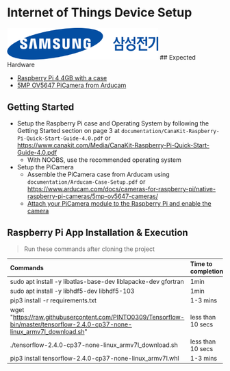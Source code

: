 # Internet of Things Device Setup

<img src="./pictures/test.png" width="70%"/>
## Expected Hardware

- [Raspberry Pi 4 4GB with a case](https://www.canakit.com/raspberry-pi-4-4gb.html)
- [5MP OV5647 PiCamera from Arducam](https://docs.arducam.com/Raspberry-Pi-Camera/Native-camera/5MP-OV5647/)

## Getting Started
- Setup the Raspberry Pi case and Operating System by following the Getting Started 
section on page 3 at `documentation/CanaKit-Raspberry-Pi-Quick-Start-Guide-4.0.pdf`
or https://www.canakit.com/Media/CanaKit-Raspberry-Pi-Quick-Start-Guide-4.0.pdf
    - With NOOBS, use the recommended operating system
- Setup the PiCamera
  - Assemble the PiCamera case from Arducam using `documentation/Arducam-Case-Setup.pdf` or https://www.arducam.com/docs/cameras-for-raspberry-pi/native-raspberry-pi-cameras/5mp-ov5647-cameras/
  - [Attach your PiCamera module to the Raspberry Pi and enable the camera](https://projects.raspberrypi.org/en/projects/getting-started-with-picamera/2)

## Raspberry Pi App Installation & Execution
>Run these commands after cloning the project

Commands | Time to completion
:--------------------------------|:---
sudo apt install -y libatlas-base-dev liblapacke-dev gfortran | 1min
sudo apt install -y libhdf5-dev libhdf5-103	| 1min
pip3 install -r requirements.txt | 1-3 mins
wget "https://raw.githubusercontent.com/PINTO0309/Tensorflow-bin/master/tensorflow-2.4.0-cp37-none-linux_armv7l_download.sh" | less than 10 secs
./tensorflow-2.4.0-cp37-none-linux_armv7l_download.sh | less than 10 secs
pip3 install tensorflow-2.4.0-cp37-none-linux_armv7l.whl | 1-3 mins

